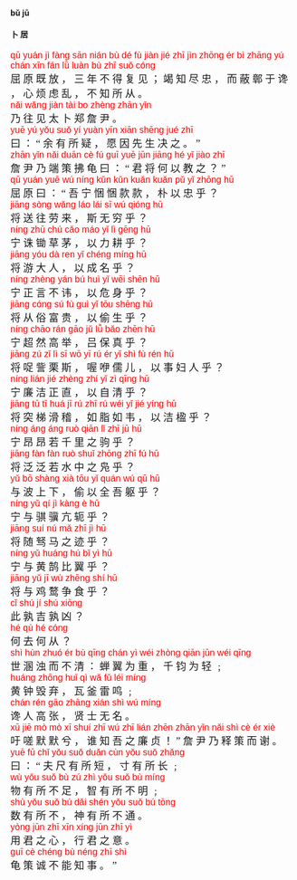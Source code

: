 <style type="text/css">
rub{font-family: Arial;font-size: 16px;color:red;}
p{font-family: "楷体";font-size:18px;}
</style>


#### bǔ  jū  
#### 卜  居  



<rub>qū  yuán  jì  fànɡ  sān  nián  bù  dé  fù  jiàn  jié  zhī  jìn  zhōnɡ  ér  bì  zhānɡ  yú  chán  xīn  fán  lǜ  luàn  bù  zhī  suǒ  cónɡ</rub>  
屈  原  既  放 ，  三  年  不  得  复  见 ；  竭  知  尽  忠 ，  而  蔽  鄣  于  谗 ，  心  烦  虑  乱 ，  不  知 所  从 。  
<rub>nǎi  wǎnɡ  jiàn  tài  bo  zhènɡ  zhān  yǐn  </rub>  
乃  往  见  太  卜  郑  詹  尹 。  
<rub>yuē  yú  yǒu  suǒ  yí  yuàn  yīn  xiān  shēnɡ  jué  zhī  </rub>  
曰 ： “  余  有  所  疑 ，  愿  因  先  生  决  之 。 ”  
<rub>zhān  yǐn  nǎi  duān  cè  fú  ɡuī  yuē  jūn  jiānɡ  hé  yǐ  jiào  zhī  </rub>  
詹  尹  乃  端  策  拂  龟  曰 ： “  君  将  何  以  教  之 ？ ”  
<rub>qū  yuán  yuē  wú  nínɡ  kǔn  kǔn  kuǎn  kuǎn  pǔ  yǐ  zhōnɡ  hū</rub>  
屈  原  曰 ： “  吾  宁  悃  悃  款  款 ，  朴  以  忠  乎 ？  
<rub>jiānɡ  sònɡ  wǎnɡ  láo  lái  sī  wú  qiónɡ  hū</rub>  
将  送  往  劳  来 ，  斯  无  穷  乎 ？  
<rub>nínɡ  zhū  chú  cǎo  máo  yǐ  lì  ɡēnɡ  hū</rub>  
宁  诛  锄  草  茅 ，  以  力  耕  乎 ？  
<rub>jiānɡ  yóu  dà  ren  yǐ  chénɡ  mínɡ  hū</rub>  
将  游  大  人 ，  以  成  名  乎 ？  
<rub>nínɡ  zhènɡ  yán  bú  huì  yǐ  wēi  shēn  hū</rub>  
宁  正  言  不  讳 ，  以  危  身  乎 ？  
<rub>jiānɡ  cónɡ  sú  fù ɡuì   yǐ  tōu  shēnɡ  hū</rub>  
将  从  俗  富  贵 ，  以  偷  生  乎 ？  
<rub>nínɡ  chāo  rán  ɡāo  jǔ  lǚ  bǎo  zhēn  hū</rub>  
宁  超  然  高  举 ，  吕  保  真  乎 ？  
<rub>jiānɡ  zú  zǐ  lì  sī  wō  yī  rú  ér  yǐ  shì  fù  rén  hū</rub>  
将  哫  訾  栗  斯 ，  喔  咿  儒  儿 ，  以  事  妇  人  乎 ？  
<rub>nínɡ  lián  jié  zhènɡ  zhí  yǐ  zì  qīnɡ  hū</rub>  
宁  廉  洁  正  直 ，  以  自  清  乎 ？  
<rub>jiānɡ  tū  tī  huá  jī  rú  zhī  rú  wéi  yǐ  jié  yínɡ  hū</rub>  
将  突  梯  滑  稽 ，  如  脂  如  韦 ，  以  洁  楹  乎 ？  
<rub>nínɡ  ánɡ  ánɡ  ruò  qiān  lǐ  zhī  jū  hū</rub>  
宁  昂  昂  若  千  里  之  驹  乎 ？  
<rub>jiānɡ  fàn  fàn  ruò  shuǐ  zhōnɡ  zhī  fú  hū</rub>  
将  泛  泛  若  水  中  之  凫  乎 ？  
<rub>yǔ  bō  shànɡ  xià  tōu  yǐ  quán  wú  qū  hū</rub>  
与  波  上  下 ，  偷  以  全  吾  躯  乎 ？  
<rub>nínɡ  yǔ  qí  jì  kànɡ  è  hū</rub>  
宁  与  骐  骥  亢  轭  乎 ？  
<rub>jiānɡ  suí  nú  mǎ  zhī  jì  hū</rub>  
将  随  驽  马  之  迹  乎 ？  
<rub>nínɡ  yǔ  huánɡ  hú  bǐ  yì  hū</rub>  
宁  与  黄  鹄  比  翼  乎 ？  
<rub>jiānɡ  yǔ  jī  wù  zhēnɡ  shí  hū</rub>  
将  与  鸡  鹜  争  食  乎 ？  
<rub>cǐ  shú  jí  shú  xiōnɡ</rub>  
此  孰  吉  孰  凶 ？  
<rub>hé  qù  hé  cónɡ</rub>  
何  去  何  从 ？  
<rub>shì  hùn  zhuó  ér  bù  qīnɡ  chán  yì  wéi  zhònɡ  qiān  jūn  wéi  qīnɡ  </rub>  
世  溷  浊  而  不  清 ：  蝉  翼  为  重 ，  千  钧  为  轻 ﹔  
<rub>huánɡ  zhōnɡ  huǐ  qì  wǎ  fǔ  léi  mínɡ  </rub>  
黄  钟  毁  弃 ，  瓦  釜  雷  鸣 ﹔  
<rub>chán  rén  ɡāo  zhānɡ  xián  shì  wú  mínɡ  </rub>  
谗  人  高  张 ，  贤  士  无  名 。  
<rub>xū  jiē  mò  mò  xī  shuí  zhī  wú  zhī  lián  zhēn  zhān  yǐn  nǎi  shì  cè  ér  xiè  </rub>  
吁  嗟  默  默  兮 ，  谁  知  吾  之  廉  贞 ！ ”  詹  尹  乃  释  策  而  谢 。  
<rub>yuē  fū  chǐ  yǒu  suǒ  duǎn  cùn  yǒu  suǒ  zhǎnɡ  </rub>  
曰 ： “  夫  尺  有  所  短 ，  寸  有  所  长 ﹔  
<rub>wù  yǒu  suǒ  bù  zú  zhì  yǒu  suǒ  bù  mínɡ  </rub>  
物  有  所  不  足 ，  智  有  所  不  明 ﹔  
<rub>shù  yǒu  suǒ  bú  dǎi  shén  yǒu  suǒ  bú  tōnɡ  </rub>  
数  有  所  不  ，  神  有  所  不  通 。  
<rub>yònɡ  jūn  zhī  xīn  xínɡ  jūn  zhī  yì  </rub>  
用  君  之  心 ，  行  君  之  意 。  
<rub>ɡuī  cè  chénɡ  bù  nénɡ  zhī  shì</rub>  
龟  策  诚  不  能  知  事 。 ”  
